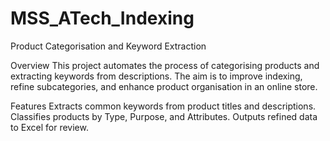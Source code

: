 # MSS_ATech_Indexing

Product Categorisation and Keyword Extraction

Overview
This project automates the process of categorising products and extracting keywords from descriptions. The aim is to improve indexing, refine subcategories, and enhance product organisation in an online store.

Features
Extracts common keywords from product titles and descriptions.
Classifies products by Type, Purpose, and Attributes.
Outputs refined data to Excel for review.
